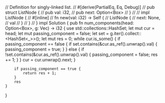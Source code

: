 // Definition for singly-linked list.
// #[derive(PartialEq, Eq, Debug)]
// pub struct ListNode {
//   pub val: i32,
//   pub next: Option<Box<ListNode>>
// }
// 
// impl ListNode {
//   #[inline]
//   fn new(val: i32) -> Self {
//     ListNode {
//       next: None,
//       val
//     }
//   }
// }
impl Solution {
    pub fn num_components(head: Option<Box<ListNode>>, g: Vec<i32>) -> i32 {
        use std::collections::HashSet;
        let mut cur = head;
        let mut passing_component = false;
        let set = g.iter().collect::<HashSet<_>>();
        let mut res = 0;
        while cur.is_some() {
            if passing_component == false {
                if set.contains(&cur.as_ref().unwrap().val) {
                    passing_component = true;
                }
            } else {
                if !set.contains(&cur.as_ref().unwrap().val) {
                    passing_component = false;
                    res += 1;
                }
            }
            cur = cur.unwrap().next;
        }

        if passing_component == true {
            return res + 1;
        }
        res
    }
}
